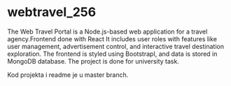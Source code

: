 # webtravel_256
The Web Travel Portal is a Node.js-based web application for a travel agency.Frontend done with React It includes user roles with features like user management, advertisement control, and interactive travel destination exploration. The frontend is styled using BootstrapI, and data is stored in MongoDB database. The project is done for university task.

Kod projekta i readme je u master branch.




